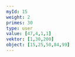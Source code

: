 ```yaml
---
myId: 15
weight: 2
primes: 30
type: user
value: [47,4,1,1]
vektor: [1,30,200]
object: [15,25,50,84,99]
---
```

